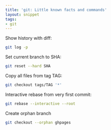 ```yaml
---
title: 'git: Little known facts and commands'
layout: snippet
tags:
- git
---
```

Show history with diff:

```bash
git log -p
```

Set current branch to SHA:

```bash
git reset --hard SHA
```

Copy all files from tag TAG:

```bash
git checkout tags/TAG '*'
```

Interactive rebase from very first commit:

```bash
git rebase --interactive --root
```

Create orphan branch

```bash
git checkout --orphan ghpages
```